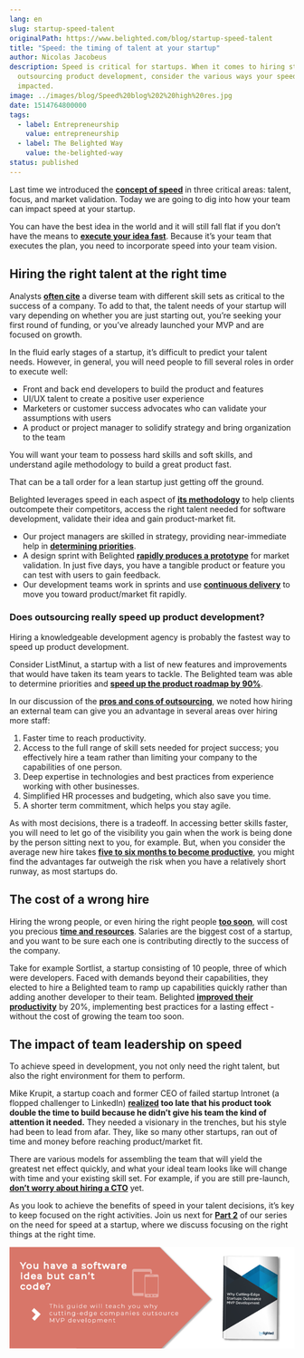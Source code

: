 ```yaml
---
lang: en
slug: startup-speed-talent
originalPath: https://www.belighted.com/blog/startup-speed-talent
title: "Speed: the timing of talent at your startup"
author: Nicolas Jacobeus
description: Speed is critical for startups. When it comes to hiring staff or
  outsourcing product development, consider the various ways your speed will be
  impacted.
image: ../images/blog/Speed%20blog%202%20high%20res.jpg
date: 1514764800000
tags:
  - label: Entrepreneurship
    value: entrepreneurship
  - label: The Belighted Way
    value: the-belighted-way
status: published
---
```

Last time we introduced the **[concept of speed](https://www.belighted.com/blog/successful-startups-speed)** in three critical areas: talent, focus, and market validation. Today we are going to dig into how your team can impact speed at your startup.

You can have the best idea in the world and it will still fall flat if you don’t have the means to **[execute your idea fast](https://www.forbes.com/sites/neilpatel/2016/04/13/why-do-the-best-startups-execute-faster-than-anyone-else/#7c8b386348a2)**. Because it’s your team that executes the plan, you need to incorporate speed into your team vision.

Hiring the right talent at the right time
-----------------------------------------

Analysts **[often cite](https://www.cbinsights.com/research/startup-failure-reasons-top/)** a diverse team with different skill sets as critical to the success of a company. To add to that, the talent needs of your startup will vary depending on whether you are just starting out, you’re seeking your first round of funding, or you’ve already launched your MVP and are focused on growth.

In the fluid early stages of a startup, it’s difficult to predict your talent needs. However, in general, you will need people to fill several roles in order to execute well:

*   Front and back end developers to build the product and features
*   UI/UX talent to create a positive user experience
*   Marketers or customer success advocates who can validate your assumptions with users
*   A product or project manager to solidify strategy and bring organization to the team

You will want your team to possess hard skills and soft skills, and understand agile methodology to build a great product fast.

That can be a tall order for a lean startup just getting off the ground.

Belighted leverages speed in each aspect of **[its methodology](https://www.belighted.com/blog/product-development-methodology)** to help clients outcompete their competitors, access the right talent needed for software development, validate their idea and gain product-market fit.

*   Our project managers are skilled in strategy, providing near-immediate help in **[determining priorities](https://www.belighted.com/blog/why-scoping-workshop)**.
*   A design sprint with Belighted **[rapidly produces a prototype](https://www.belighted.com/blog/how-a-design-sprint-can-accelerate-your-product-development-process)** for market validation. In just five days, you have a tangible product or feature you can test with users to gain feedback.
*   Our development teams work in sprints and use **[continuous delivery](https://www.belighted.com/blog/continuous-delivery-startups)** to move you toward product/market fit rapidly.

### Does outsourcing really speed up product development?

Hiring a knowledgeable development agency is probably the fastest way to speed up product development.

Consider ListMinut, a startup with a list of new features and improvements that would have taken its team years to tackle. The Belighted team was able to determine priorities and **[speed up the product roadmap by 90%](https://www.belighted.com/case-studies/listminut-increases-their-product-development-speed-by-90-with-belighted)**.

In our discussion of the **[pros and cons of outsourcing](https://www.belighted.com/blog/10-pros-and-cons-of-outsourcing-mvp-development)**, we noted how hiring an external team can give you an advantage in several areas over hiring more staff:

1.  Faster time to reach productivity.
2.  Access to the full range of skill sets needed for project success; you effectively hire a team rather than limiting your company to the capabilities of one person.
3.  Deep expertise in technologies and best practices from experience working with other businesses.
4.  Simplified HR processes and budgeting, which also save you time.
5.  A shorter term commitment, which helps you stay agile.

As with most decisions, there is a tradeoff. In accessing better skills faster, you will need to let go of the visibility you gain when the work is being done by the person sitting next to you, for example. But, when you consider the average new hire takes **[five to six months to become productive](https://www.cgsinc.com/blog/measure-onboarding-effectiveness-with-employee-time-to-productivity)**, you might find the advantages far outweigh the risk when you have a relatively short runway, as most startups do.

The cost of a wrong hire
------------------------

Hiring the wrong people, or even hiring the right people **[too soon](https://heleo.com/ericries-might-hiring-new-employee-soon-heres-know/7078/)**, will cost you precious **[time and resources](https://hackernoon.com/hiring-woes-the-costs-of-bad-hires-and-how-to-avoid-them-413395b5ef3)**. Salaries are the biggest cost of a startup, and you want to be sure each one is contributing directly to the success of the company.

Take for example Sortlist, a startup consisting of 10 people, three of which were developers. Faced with demands beyond their capabilities, they elected to hire a Belighted team to ramp up capabilities quickly rather than adding another developer to their team. Belighted **[improved their productivity](https://www.belighted.com/case-studies/sortlist-improves-web-app-quality-and-team-productivity-by-20-with-belighted)** by 20%, implementing best practices for a lasting effect - without the cost of growing the team too soon.

The impact of team leadership on speed
--------------------------------------

To achieve speed in development, you not only need the right talent, but also the right environment for them to perform.

Mike Krupit, a startup coach and former CEO of failed startup Intronet (a flopped challenger to LinkedIn) **[realized](https://www.trajectify.com/blog/2017/3/16/why-didnt-intronet-succeed) too late that his product took double the time to build because he didn’t give his team the kind of attention it needed.** They needed a visionary in the trenches, but his style had been to lead from afar. They, like so many other startups, ran out of time and money before reaching product/market fit.

There are various models for assembling the team that will yield the greatest net effect quickly, and what your ideal team looks like will change with time and your existing skill set. For example, if you are still pre-launch, **[don’t worry about hiring a CTO](https://www.belighted.com/blog/do-you-really-need-to-hire-a-cto-to-launch-your-startup)** yet.

As you look to achieve the benefits of speed in your talent decisions, it’s key to keep focused on the right activities. Join us next for **[Part 2](/blog/startup-speed-focus)** of our series on the need for speed at a startup, where we discuss focusing on the right things at the right time.  
  
[![You have a software idea but can't code?](/content/images/legacy/2r_muYcfC0X7-yUFIS_kd.png)](https://cta-redirect.hubspot.com/cta/redirect/1684659/2a757af5-8c70-4e5b-bd84-3e0c399fa61d)